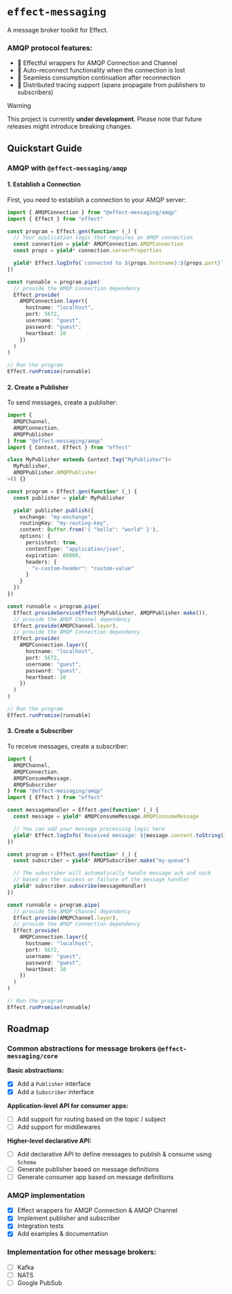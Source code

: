 # `effect-messaging`

A message broker toolkit for Effect.

### AMQP protocol features:

- 🔌 Effectful wrappers for AMQP Connection and Channel
- 🔄 Auto-reconnect functionality when the connection is lost
- 🧘 Seamless consumption continuation after reconnection
- 🔭 Distributed tracing support (spans propagate from publishers to subscribers)

> [!WARNING]
> This project is currently **under development**. Please note that future releases might introduce breaking changes.

## Quickstart Guide

### AMQP with `@effect-messaging/amqp`

#### 1. Establish a Connection

First, you need to establish a connection to your AMQP server:

```typescript
import { AMQPConnection } from "@effect-messaging/amqp"
import { Effect } from "effect"

const program = Effect.gen(function* (_) {
  // Your application logic that requires an AMQP connection
  const connection = yield* AMQPConnection.AMQPConnection
  const props = yield* connection.serverProperties

  yield* Effect.logInfo(`connected to ${props.hostname}:${props.port}`)
})

const runnable = program.pipe(
  // provide the AMQP Connection dependency
  Effect.provide(
    AMQPConnection.layer({
      hostname: "localhost",
      port: 5672,
      username: "guest",
      password: "guest",
      heartbeat: 10
    })
  )
)

// Run the program
Effect.runPromise(runnable)
```

#### 2. Create a Publisher

To send messages, create a publisher:

```typescript
import {
  AMQPChannel,
  AMQPConnection,
  AMQPPublisher
} from "@effect-messaging/amqp"
import { Context, Effect } from "effect"

class MyPublisher extends Context.Tag("MyPublisher")<
  MyPublisher,
  AMQPPublisher.AMQPPublisher
>() {}

const program = Effect.gen(function* (_) {
  const publisher = yield* MyPublisher

  yield* publisher.publish({
    exchange: "my-exchange",
    routingKey: "my-routing-key",
    content: Buffer.from('{ "hello": "world" }'),
    options: {
      persistent: true,
      contentType: "application/json",
      expiration: 60000,
      headers: {
        "x-custom-header": "custom-value"
      }
    }
  })
})

const runnable = program.pipe(
  Effect.provideServiceEffect(MyPublisher, AMQPPublisher.make()),
  // provide the AMQP Channel dependency
  Effect.provide(AMQPChannel.layer),
  // provide the AMQP Connection dependency
  Effect.provide(
    AMQPConnection.layer({
      hostname: "localhost",
      port: 5672,
      username: "guest",
      password: "guest",
      heartbeat: 10
    })
  )
)

// Run the program
Effect.runPromise(runnable)
```

#### 3. Create a Subscriber

To receive messages, create a subscriber:

```typescript
import {
  AMQPChannel,
  AMQPConnection,
  AMQPConsumeMessage,
  AMQPSubscriber
} from "@effect-messaging/amqp"
import { Effect } from "effect"

const messageHandler = Effect.gen(function* (_) {
  const message = yield* AMQPConsumeMessage.AMQPConsumeMessage

  // You can add your message processing logic here
  yield* Effect.logInfo(`Received message: ${message.content.toString()}`)
})

const program = Effect.gen(function* (_) {
  const subscriber = yield* AMQPSubscriber.make("my-queue")

  // The subscriber will automatically handle message ack and nack
  // based on the success or failure of the message handler
  yield* subscriber.subscribe(messageHandler)
})

const runnable = program.pipe(
  // provide the AMQP Channel dependency
  Effect.provide(AMQPChannel.layer),
  // provide the AMQP Connection dependency
  Effect.provide(
    AMQPConnection.layer({
      hostname: "localhost",
      port: 5672,
      username: "guest",
      password: "guest",
      heartbeat: 10
    })
  )
)

// Run the program
Effect.runPromise(runnable)
```

## Roadmap

### Common abstractions for message brokers `@effect-messaging/core`

**Basic abstractions:**

- [x] Add a `Publisher` interface
- [x] Add a `Subscriber` interface

**Application-level API for consumer apps:**

- [ ] Add support for routing based on the topic / subject
- [ ] Add support for middlewares

**Higher-level declarative API:**

- [ ] Add declarative API to define messages to publish & consume using `Schema`
- [ ] Generate publisher based on message definitions
- [ ] Generate consumer app based on message definitions

### AMQP implementation

- [x] Effect wrappers for AMQP Connection & AMQP Channel
- [x] Implement publisher and subscriber
- [x] Integration tests
- [x] Add examples & documentation

### Implementation for other message brokers:

- [ ] Kafka
- [ ] NATS
- [ ] Google PubSub

